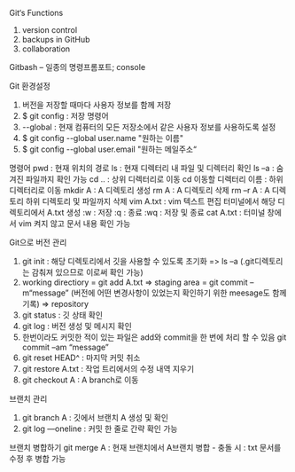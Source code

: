 Git‘s Functions
1. version control
2. backups in GitHub
3. collaboration

Gitbash – 일종의 명령프롬포트; console

Git 환경설정
1. 버전을 저장할 때마다 사용자 정보를 함께 저장
2. $ git config : 저장 명령어
3. --global : 현재 컴퓨터의 모든 저장소에서 같은 사용자 정보를 사용하도록 설정
4. $ git config --global user.name "원하는 이름"
5. $ git config --global user.email "원하는 메일주소“

명령어
pwd : 현재 위치의 경로
ls : 현재 디렉터리 내 파일 및 디렉터리 확인
ls –a : 숨겨진 파일까지 확인 가능
cd .. : 상위 디렉터리로 이동
cd 이동할 디렉터리 이름 : 하위 디렉터리로 이동
mkdir A : A 디렉토리 생성
rm A : A 디렉토리 삭제
rm –r A : A 디렉토리 하위 디렉토리 및 파일까지 삭제
vim A.txt : vim 텍스트 편집 터미널에서 해당 디렉토리에서 A.txt 생성
	:w : 저장
	:q : 종료
	:wq : 저장 및 종료
cat A.txt : 터미널 창에서 vim 켜지 않고 문서 내용 확인 가능

Git으로 버전 관리
1. git init : 해당 디렉토리에서 깃을 사용할 수 있도록 초기화 => ls –a (.git디렉토리는 감춰져 있으므로 이로써 확인 가능)
2. working directiory = git add A.txt => staging area = git commit –m“message” (버전에 어떤 변경사항이 있었는지 확인하기 위한 meesage도 함께 기록) => repository
3. git status : 깃 상태 확인
4. git log : 버전 생성 및 메시지 확인
5. 한번이라도 커밋한 적이 있는 파일은 add와 commit을 한 번에 처리 할 수 있음
	git commit –am “message” 
6. git reset HEAD^ : 마지막 커밋 취소
7. git restore A.txt : 작업 트리에서의 수정 내역 지우기
8. git checkout A : A branch로 이동

브랜치 관리
1. git branch A : 깃에서 브랜치 A 생성 및 확인 
2. git log —oneline : 커밋 한 줄로 간략 확인 가능

브랜치 병합하기
git merge A : 현재 브랜치에서 A브랜치 병합 - 충돌 시 : txt 문서를 수정 후 병합 가능
